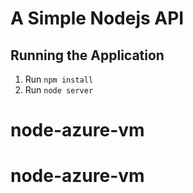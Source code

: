# A Simple Nodejs API

## Running the Application

1. Run `npm install`
2. Run `node server`
# node-azure-vm
# node-azure-vm
